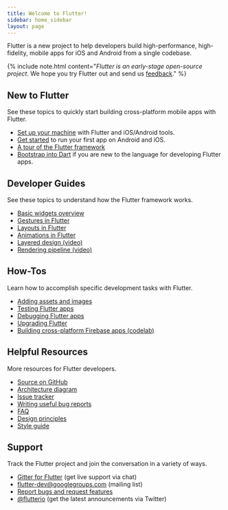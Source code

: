 ```yaml
---
title: Welcome to Flutter!
sidebar: home_sidebar
layout: page
---
```


Flutter is a new project to help developers build high-performance, high-fidelity, mobile apps for
iOS and Android from a single codebase.

{% include note.html content="_Flutter is an early-stage open-source project_. We hope you try Flutter out and send us [feedback](mailto:flutter-dev@googlegroups.com)." %}

## New to Flutter

See these topics to quickly start building cross-platform mobile apps with Flutter.

 - [Set up your machine](/setup/) with Flutter and iOS/Android tools.
 - [Get started](getting-started) to run your first app on Android and iOS.
 - [A tour of the Flutter framework](widgets-intro)
 - [Bootstrap into Dart](/bootstrap-into-dart/) if you are new to the language
 for developing Flutter apps.

## Developer Guides

See these topics to understand how the Flutter framework works.

 - [Basic widgets overview](basic-widgets)
 - [Gestures in Flutter](gestures)
 - [Layouts in Flutter](layout)
 - [Animations in Flutter](animations)
 - [Layered design (video)](https://www.youtube.com/watch?v=dkyY9WCGMi0)
 - [Rendering pipeline (video)](https://www.youtube.com/watch?v=UUfXWzp0-DU)

## How-Tos

Learn how to accomplish specific development tasks with Flutter.

 - [Adding assets and images](assets-and-images)
 - [Testing Flutter apps](testing)
 - [Debugging Flutter apps](debugging)
 - [Upgrading Flutter](upgrading)
 - [Building cross-platform Firebase apps (codelab)](https://codelabs.developers.google.com/codelabs/flutter/index.html)

## Helpful Resources

More resources for Flutter developers.

 - [Source on GitHub](https://github.com/flutter/flutter)
 - [Architecture diagram](https://docs.google.com/presentation/d/1cw7A4HbvM_Abv320rVgPVGiUP2msVs7tfGbkgdrTy0I/edit?usp=sharing)
 - [Issue tracker](https://github.com/flutter/flutter/issues)
 - [Writing useful bug reports](bug-reports)
 - [FAQ](faq)
 - [Design principles](design-principles)
 - [Style guide](style-guide)

## Support

Track the Flutter project and join the conversation in a variety of ways.

- [Gitter for Flutter](https://gitter.im/flutter/flutter) (get live support via chat)
- [flutter-dev@googlegroups.com](https://groups.google.com/d/forum/flutter-dev) (mailing list)
- [Report bugs and request features](https://github.com/flutter/flutter/issues)
- [@flutterio](https://twitter.com/flutterio) (get the latest announcements via Twitter)
